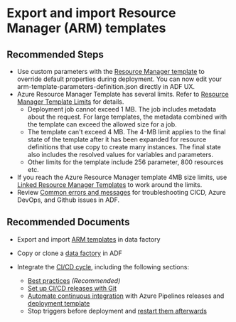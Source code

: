 <properties
  pagetitle="Export and import Resource Manager (ARM) templates"
  ms.author="chez,haoc"
  selfhelptype="Generic"
  supporttopicids="32629439"
  resourcetags=""
  productpesids="15613"
  cloudenvironments="public,fairfax,usnat,ussec"
  articleid="041c38a6103440898124b090511d597a"
  ownershipid="AzureData_DataFactory" />
# Export and import Resource Manager (ARM) templates

## **Recommended Steps**
  * Use custom parameters with the [Resource Manager template](https://docs.microsoft.com//azure/data-factory/continuous-integration-deployment#use-custom-parameters-with-the-resource-manager-template
) to override default properties during deployment. You can now edit your arm-template-parameters-definition.json directly in ADF UX. <br>
  * Azure Resource Manager Template has several limits. Refer to [Resource Manager Template Limits](https://docs.microsoft.com//azure/azure-resource-manager/templates/error-job-size-exceeded) for details. 
    * Deployment job cannot exceed 1 MB. The job includes metadata about the request. For large templates, the metadata combined with the template can exceed the allowed size for a job.
    * The template can't exceed 4 MB. The 4-MB limit applies to the final state of the template after it has been expanded for resource definitions that use copy to create many instances. The final state also includes the resolved values for variables and parameters.
    * Other limits for the template include 256 parameter, 800 resources etc. 
  * If you reach the Azure Resource Manager template 4MB size limits, use [Linked Resource Manager Templates](https://docs.microsoft.com//azure/data-factory/continuous-integration-deployment#linked-resource-manager-templates) to work around the limits. 
  * Review [Common errors and messages](https://docs.microsoft.com//azure/data-factory/ci-cd-github-troubleshoot-guide) for troubleshooting CICD, Azure DevOps, and Github issues in ADF. 

## **Recommended Documents**

* Export and import [ARM templates](https://docs.microsoft.com/azure/data-factory/continuous-integration-deployment#create-a-resource-manager-template-for-each-environment) in data factory <br>
* Copy or clone a [data factory](https://docs.microsoft.com/azure/data-factory/copy-clone-data-factory) in ADF
* Integrate the [CI/CD cycle](https://docs.microsoft.com/azure/data-factory/continuous-integration-deployment), including the following sections: <br>

  * [Best practices](https://docs.microsoft.com/azure/data-factory/continuous-integration-deployment#best-practices-for-cicd) _(Recommended)_ <br>
  * [Set up CI/CD releases with Git](https://docs.microsoft.com/azure/data-factory/continuous-integration-deployment#continuous-integration-lifecycle) <br>
  * [Automate continuous integration](https://docs.microsoft.com/azure/data-factory/continuous-integration-deployment#automate-continuous-integration-with-azure-pipelines-releases) with Azure Pipelines releases and [deployment template](https://docs.microsoft.com/azure/data-factory/continuous-integration-deployment#sample-deployment-template) <br>
  * Stop triggers before deployment and [restart them afterwards](https://docs.microsoft.com/azure/data-factory/continuous-integration-deployment#sample-script-to-stop-and-restart-triggers-and-clean-up) <br>